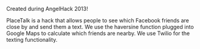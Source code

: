 Created during AngelHack 2013!

PlaceTalk is a hack that allows people to see which Facebook friends are close by and send them a text. We use the haversine function plugged into Google Maps to calculate which friends are nearby. We use Twilio for the texting functionality.
